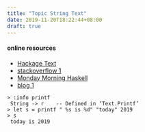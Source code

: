 ```yaml
---
title: "Topic String Text"
date: 2019-11-20T18:22:44+08:00
draft: true
---
```


#### online resources 

- [Hackage Text](http://hackage.haskell.org/package/text-1.2.4.0)
- [stackoverflow 1](https://stackoverflow.com/questions/7357775/text-or-bytestring)
- [Monday Morning Haskell](https://mmhaskell.com/blog/2017/5/15/untangling-haskells-strings)
- [blog 1](http://www.alexeyshmalko.com/2015/haskell-string-types/)


```
> :info printf
 String -> r 	-- Defined in ‘Text.Printf’
> let s = printf " %s is %d" "today" 2019
> s
 today is 2019
```